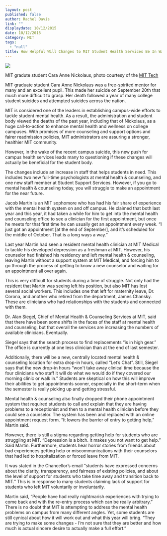 ```yaml
---
layout: post
published: false
author: Rachel Davis
link: ""
displaydate: 10/12/2015
date: 10/12/2015
category: MIT
tags: 
  - "null"
title: How Helpful Will Changes to MIT Student Health Services Be In Wake of Recent Graduate Student Suicide
---
```




![](http://tech.mit.edu/V135/N23/graphics/thumb-lg-nickolaus.jpg)

MIT gradute student Cara Anne Nickolaus, photo courtesy of the [MIT Tech](http://tech.mit.edu/V135/N23/nickolaus.html)


MIT graduate student Cara Anne Nickolaus was a free-spirited mentor for many and an excellent pupil. This made her suicide on September 20th that much more difficult to grasp. Her death followed a year of many college student suicides and attempted suicides across the nation. 

MIT is considered one of the leaders in establishing campus-wide efforts to tackle student mental health.  As a result, the administration and student body viewed the deaths of the past year, including that of Nickolaus, as a huge call-to-action to enhance mental health and wellness on college campuses. With promises of more counseling and support options and fairer readmission policies, MIT administrators are assuring a stronger, healthier MIT community.  

However, in the wake of the recent campus suicide, this new push for campus health services leads many to questioning if these changes will actually be beneficial for the student body. 

The changes include an increase in staff that helps students in need. This includes two new full-time psychologists at mental health & counseling, and one new staff member at Student Support Services. However, if you go to mental health & counseling today, you will struggle to make an appointment for the near future.

Jacob Martin is an MIT sophomore who has had his fair share of experience with the mental health system on and off campus. He claimed that both last year and this year, it had taken a while for him to get into the mental health and counseling office to see a clinician for the first appointment, but once he meets for that first time he can usually get an appointment every week. “I just got an appointment [at the end of September], and it’s scheduled for the middle of October. That is a long ways a way.”

Last year Martin had seen a resident mental health clinician at MIT Medical to tackle his developed depression as a freshman at MIT. However, his counselor had finished his residency and left mental health & counseling, leaving Martin without a support system at MIT Medical, and forcing him to go through the process of getting to know a new counselor and waiting for an appointment all over again.

This is very difficult for students during a time of struggle. Not only had the resident that Martin was seeing left his position, but also MIT has lost several social workers. This includes one that left for maternity leave, Dr. Corona, and another who retired from the department, James Chansky. These are clinicians who had relationships with the students and connected with them. 

Dr. Alan Siegel, Chief of Mental Health & Counseling Services at MIT, said that there have been some shifts in the faces of the staff at mental health and counseling, but that overall the services are increasing the numbers of available clinicians. Eventually.

Siegel says that the search process to find replacements  “is in high gear.” The office is currently at one less clinician than at the end of last semester.

Additionally, there will be a new, centrally located mental health & counseling location for extra drop-in hours, called “Let’s Chat”. Still, Siegel says that the new drop-in hours “won't take away clinical time because the four clinicians who staff it will do what we would do if they covered our morning clinic or walk in.” Students are skeptical on how this will improve their abilities to get appointments sooner, especially in the short-term when the semester is really picking up and getting stressful.

Mental health & counseling also finally dropped their phone appointment system that required students to call and explain that they are having problems to a receptionist and then to a mental health clinician before they could see a counselor. The system has been and replaced with an online appointment request form. “It lowers the barrier of entry to getting help,” Martin said.

However, there is still a stigma regarding getting help for students who are struggling at MIT. “Depression is a bitch. It makes you not want to get help.” Said Martin. Furthermore, students hear horror stories from friends about bad experiences getting help or miscommunications with their counselors that had led to hospitalization or forced leave from MIT. 

It was stated in the Chancellor’s email “students have expressed concerns about the clarity, transparency, and fairness of existing policies, and about the level of support for students who take time away and transition back to MIT.” This is in response to many students claiming lack of support for students who left MIT voluntarily or involuntarily.

Martin said, “People have had really nightmarish experiences with trying to come back and with the re-entry process which can be really arbitrary.” 
There is no doubt that MIT is attempting to address the mental health problems on campus from many different angles. Yet, some students are still cynical about how it will work out and what this year will bring. “They are trying to make some changes - I’m not sure that they are better and how much is actual sincere desire to actually make a full effort.” 
